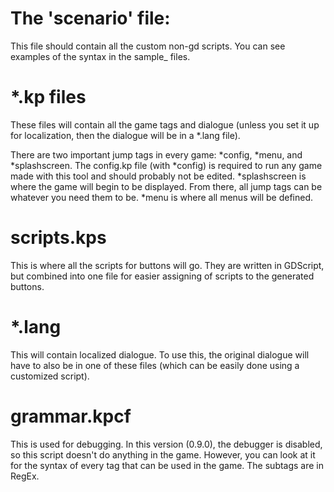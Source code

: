 # The 'scenario' file:

This file should contain all the custom non-gd scripts. You can see examples of the syntax in the sample_ files.

# *.kp files

These files will contain all the game tags and dialogue (unless you set it up for localization, then the dialogue will be in a *.lang file). 

There are two important jump tags in every game: *config, *menu, and *splashscreen. The config.kp file (with *config) is required to run any game made with 
this tool and should probably not be edited. *splashscreen is where the game will begin to be displayed. From there, all jump tags can be 
whatever you need them to be. *menu is where all menus will be defined.

# scripts.kps

This is where all the scripts for buttons will go. They are written in GDScript, but combined into one file for easier assigning of 
scripts to the generated buttons.

# *.lang

This will contain localized dialogue. To use this, the original dialogue will have to also be in one of these files (which can be easily done 
using a customized script).

# grammar.kpcf

This is used for debugging. In this version (0.9.0), the debugger is disabled, so this script doesn't do anything in the game. 
However, you can look at it for the syntax of every tag that can be used in the game. The subtags are in RegEx.